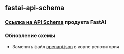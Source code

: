 ## fastai-api-schema

### [Ссылка на API Schema](https://devmanorg.github.io/fastai-api-schema/) продукта FastAI 

### Обновление схемы
- Заменить файл [openapi.json](openapi.json) в корне репозитория
